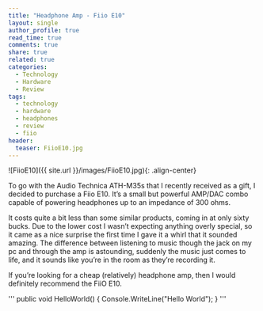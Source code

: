 ```yaml
---
title: "Headphone Amp - Fiio E10"
layout: single
author_profile: true
read_time: true
comments: true
share: true
related: true
categories:
  - Technology
  - Hardware
  - Review
tags:
  - technology
  - hardware
  - headphones
  - review
  - fiio
header:
  teaser: FiioE10.jpg
---
```


![FiioE10]({{ site.url }}/images/FiioE10.jpg){: .align-center}

To go with the Audio Technica ATH-M35s that I recently received as a gift, I decided to purchase a Fiio E10. It’s a small but powerful AMP/DAC combo capable of powering headphones up to an impedance of 300 ohms.

It costs quite a bit less than some similar products, coming in at only sixty bucks. Due to the lower cost I wasn’t expecting anything overly special, so it came as a nice surprise the first time I gave it a whirl that it sounded amazing. The difference between listening to music though the jack on my pc and through the amp is astounding, suddenly the music just comes to life, and it sounds like you’re in the room as they’re recording it.

If you’re looking for a cheap (relatively) headphone amp, then I would definitely recommend the FiiO E10.


'''
public void HelloWorld()
{
	Console.WriteLine("Hello World");
}
'''